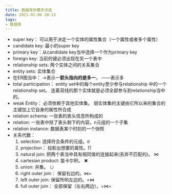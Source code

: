 ```yaml
---
title: 数据库的概念词语
date: 2021-01-06 20:13
tags:
- 数据库
---
```



+ super key： 可以用于决定一个实体的属性集合（一个属性或者多个属性）
+ candidate key: 最小的super key
+ primary key：从candidate key当中选择一个作为primary key
+ foreign key: 当前的键必须出现在另一个表中
+ relationship sets: 两个实体之间的关系集合  
+ entity sets: 实体集合  
+ 在ER图当中： ->表示一**箭头指向的是多一**， ——表示多  
+ total participation： entity set中的每个entity至少参与relationship 中的一个relationship set。 连着双线的那个实体就是必须全部参与到relationship当中的。
+ weak Entity： 必须依赖于其他实体集。 弱实体集的主键由它所以来的集合的主键加上它自身的属性所合成
+ relation schema: 一张表的表头信息所构成的
+ relation: 一张表中除了表头剩下的内容。n元组的一个子集
+ relation instance: 数据表某个时刻的一个快照
+ 关系代数：
    1. selection: 选择符合条件的元组。σ
    2. projection： 投影出想要的属性。∏
    3. natural join: 把两个表当中具有相同值的连接起来(丢弃不匹配的)。 ⋈
    4. cartesian product: 笛卡尔积。 ✖
    5. union: 并集。 ∪
    6. right outer join： 保留右边的。⋈=
    7. left outer join: 保留所哟左边的。=⋈
    8. full outer join： 全部保留（左右两边）。=⋈=

    